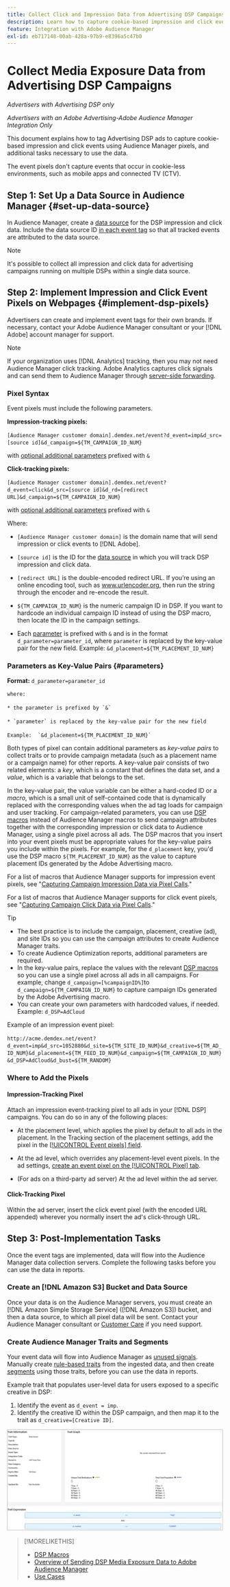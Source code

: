 ```yaml
---
title: Collect Click and Impression Data from Advertising DSP Campaigns
description: Learn how to capture cookie-based impression and click events from Advertising DSP ads using Audience Manager pixels
feature: Integration with Adobe Audience Manager
exl-id: eb717148-00ab-428a-97b9-e8396a5c47b0
---
```

# Collect Media Exposure Data from Advertising DSP Campaigns

*Advertisers with Advertising DSP only*

*Advertisers with an Adobe Advertising-Adobe Audience Manager Integration Only*

This document explains how to tag Advertising DSP ads to capture cookie-based impression and click events using Audience Manager pixels, and additional tasks necessary to use the data.

The event pixels don't capture events that occur in cookie-less environments, such as mobile apps and connected TV (CTV).

## Step 1: Set Up a Data Source in Audience Manager {#set-up-data-source}

In Audience Manager, create a [data source](https://experienceleague.adobe.com/docs/audience-manager/user-guide/features/data-sources/datasources-list-and-settings.html) for the DSP impression and click data. Include the data source ID [in each event tag](#implement-dsp-pixels) so that all tracked events are attributed to the data source.

>[!NOTE]
> It's possible to collect all impression and click data for advertising campaigns running on multiple DSPs within a single data source.

## Step 2: Implement Impression and Click Event Pixels on Webpages {#implement-dsp-pixels}

Advertisers can create and implement event tags for their own brands. If necessary, contact your Adobe Audience Manager consultant or your [!DNL Adobe] account manager for support.

>[!NOTE]
>
>If your organization uses [!DNL Analytics] tracking, then you may not need Audience Manager click tracking. Adobe Analytics captures click signals and can send them to Audience Manager through [server-side forwarding](https://experienceleague.adobe.com/docs/analytics/admin/admin-tools/server-side-forwarding/ssf.html).

### Pixel Syntax

Event pixels must include the following parameters.

**Impression-tracking pixels:**

`[Audience Manager customer domain].demdex.net/event?d_event=imp&d_src=[source id]&d_campaign=${TM_CAMPAIGN_ID_NUM}`

with [optional additional parameters](#parameters) prefixed with `&`

**Click-tracking pixels:**

`[Audience Manager customer domain].demdex.net/event?d_event=click&d_src=[source id]&d_rd=[redirect URL]&d_campaign=${TM_CAMPAIGN_ID_NUM}`

with [optional additional parameters](#parameters) prefixed with `&`

Where:

* `[Audience Manager customer domain]` is the domain name that will send impression or click events to [!DNL Adobe].

* `[source id]` is the ID for the [data source](#set-up-data-source) in which you will track DSP impression and click data.

* `[redirect URL]` is the double-encoded redirect URL. If you’re using an online encoding tool, such as www.urlencoder.org, then run the string through the encoder and re-encode the result.

* `${TM_CAMPAIGN_ID_NUM}` is the numeric campaign ID in DSP. If you want to hardcode an individual campaign ID instead of using the DSP macro, then locate the ID in the campaign settings.

* Each [parameter](#key-value-pairs) is prefixed with `&` and is in the format `d_parameter=parameter_id`, where `parameter` is replaced by the key-value pair for the new field. Example: `&d_placement=${TM_PLACEMENT_ID_NUM}`

### Parameters as Key-Value Pairs {#parameters}

**Format:**  `d_parameter=parameter_id`

    where:
    
    * the parameter is prefixed by `&`

    * `parameter` is replaced by the key-value pair for the new field

    Example:  `&d_placement=${TM_PLACEMENT_ID_NUM}`

Both types of pixel can contain additional parameters as *key-value pairs* to collect traits or to provide campaign metadata (such as a placement name or a campaign name) for other reports. A key-value pair consists of two related elements: a *key*, which is a constant that defines the data set, and a *value*, which is a variable that belongs to the set.

In the key-value pair, the value variable can be either a hard-coded ID or a *macro*, which is a small unit of self-contained code that is dynamically replaced with the corresponding values when the ad tag loads for campaign and user tracking. For campaign-related parameters, you can use [DSP macros](/help/dsp/campaign-management/macros.md) instead of Audience Manager macros to send campaign attributes together with the corresponding impression or click data to Audience Manager, using a single pixel across all ads. The DSP macros that you insert into your event pixels must be appropriate values for the key-value pairs you include within the pixels. For example, for the `d_placement` key, you'd use the DSP macro `${TM_PLACEMENT_ID_NUM}` as the value to capture placement IDs generated by the Adobe Advertising macro.

For a list of macros that Audience Manager supports for impression event pixels, see "[Capturing Campaign Impression Data via Pixel Calls](https://experienceleague.adobe.com/docs/audience-manager/user-guide/implementation-integration-guides/media-data-integration/impression-data-pixels.html#supported-key-value-pairs)."

For a list of macros that Audience Manager supports for click event pixels, see "[Capturing Campaign Click Data via Pixel Calls](https://experienceleague.adobe.com/docs/audience-manager/user-guide/implementation-integration-guides/media-data-integration/click-data-pixels.html)."

>[!TIP]
>
>* The best practice is to include the campaign, placement, creative (ad), and site IDs so you can use the campaign attributes to create Audience Manager traits.
>* To create Audience Optimization reports, additional parameters are required.
>* In the key-value pairs, replace the values with the relevant [DSP macros](/help/dsp/campaign-management/macros.md) so you can use a single pixel across all ads in all campaigns. For example, change `d_campaign=[%campaignID%]`to `d_campaign=${TM_CAMPAIGN_ID_NUM}` to capture campaign IDs generated by the Adobe Advertising macro.
>* You can create your own parameters with hardcoded values, if needed. Example: `d_DSP=AdCloud`

Example of an impression event pixel:

`http://acme.demdex.net/event?d_event=imp&d_src=1052880&d_site=${TM_SITE_ID_NUM}&d_creative=${TM_AD_ID_NUM}&d_placement=${TM_FEED_ID_NUM}&d_campaign=${TM_CAMPAIGN_ID_NUM}&d_DSP=AdCloud&d_bust=${TM_RANDOM}`

### Where to Add the Pixels 

#### Impression-Tracking Pixel

Attach an impression event-tracking pixel to all ads in your [!DNL DSP] campaigns. You can do so in any of the following places:

* At the placement level, which applies the pixel by default to all ads in the placement. In the Tracking section of the placement settings, add the pixel in the [[!UICONTROL Event pixels] field](/help/dsp/campaign-management/placements/placement-settings.md). 

* At the ad level, which overrides any placement-level event pixels. In the ad settings, [create an event pixel on the [!UICONTROL Pixel] tab](/help/dsp/campaign-management/ads/ad-edit.md).

* (For ads on a third-party ad server) At the ad level within the ad server.

#### Click-Tracking Pixel

Within the ad server, insert the click event pixel (with the encoded URL appended) wherever you normally insert the ad's click-through URL.

## Step 3: Post-Implementation Tasks

Once the event tags are implemented, data will flow into the Audience Manager data collection servers. Complete the following tasks before you can use the data in reports.

### Create an [!DNL Amazon S3] Bucket and Data Source

Once your data is on the Audience Manager servers, you must create an [!DNL Amazon Simple Storage Service] ([!DNL Amazon S3]) bucket, and then a data source, to which all pixel data will be sent. Contact your Audience Manager consultant or [Customer Care](https://experienceleague.adobe.com/docs/audience-manager/user-guide/help-and-legal/help-legal-contact.html) if you need support. 

### Create Audience Manager Traits and Segments

Your event data will flow into Audience Manager as [unused signals](https://experienceleague.adobe.com/docs/audience-manager/user-guide/reporting/interactive-and-overlap-reports/unused-signals.html). Manually create [rule-based traits](https://experienceleague.adobe.com/docs/audience-manager/user-guide/features/traits/trait-builder/create-onboarded-rule-based-traits.html) from the ingested data, and then create [segments](https://experienceleague.adobe.com/docs/audience-manager/user-guide/features/segments/segments-purpose.html) using those traits, before you can use the data in reports.

Example trait that populates user-level data for users exposed to a specific creative in DSP:

1. Identify the event as `d_event = imp`. 
1. Identify the creative ID within the DSP campaign, and then map it to the trait as `d_creative=[Creative ID]`.
 
![Trait creation screen](/help/dsp/assets/aa-trait.png)

>[!MORELIKETHIS]
>
>* [DSP Macros](/help/dsp/campaign-management/macros.md)
>* [Overview of Sending DSP Media Exposure Data to Adobe Audience Manager](overview.md)
>* [Use Cases](use-cases.md)
